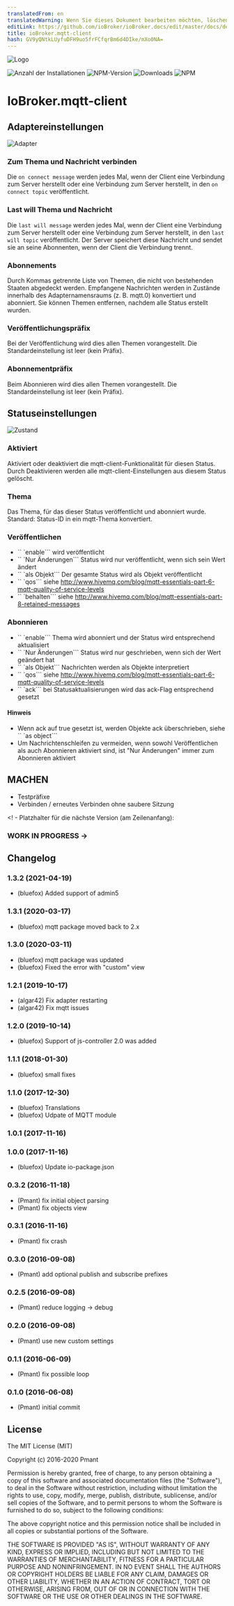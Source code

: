 ```yaml
---
translatedFrom: en
translatedWarning: Wenn Sie dieses Dokument bearbeiten möchten, löschen Sie bitte das Feld "translationsFrom". Andernfalls wird dieses Dokument automatisch erneut übersetzt
editLink: https://github.com/ioBroker/ioBroker.docs/edit/master/docs/de/adapterref/iobroker.mqtt-client/README.md
title: ioBroker.mqtt-client
hash: GV9yQNtkLUyfuDFH9uo5frFCfqrBm6d4DIke/mXo0NA=
---
```

![Logo](../../../en/adapterref/iobroker.mqtt-client/admin/mqtt-client.png)

![Anzahl der Installationen](http://iobroker.live/badges/mqtt-client-stable.svg)
![NPM-Version](http://img.shields.io/npm/v/iobroker.mqtt-client.svg)
![Downloads](https://img.shields.io/npm/dm/iobroker.mqtt-client.svg)
![NPM](https://nodei.co/npm/iobroker.mqtt-client.png?downloads=true)

# IoBroker.mqtt-client
## Adaptereinstellungen
![Adapter](../../../en/adapterref/iobroker.mqtt-client/img/settings.png)

### Zum Thema und Nachricht verbinden
Die ```on connect message``` werden jedes Mal, wenn der Client eine Verbindung zum Server herstellt oder eine Verbindung zum Server herstellt, in den ```on connect topic``` veröffentlicht.

### Last will Thema und Nachricht
Die ```last will message``` werden jedes Mal, wenn der Client eine Verbindung zum Server herstellt oder eine Verbindung zum Server herstellt, in den ```last will topic``` veröffentlicht.
Der Server speichert diese Nachricht und sendet sie an seine Abonnenten, wenn der Client die Verbindung trennt.

### Abonnements
Durch Kommas getrennte Liste von Themen, die nicht von bestehenden Staaten abgedeckt werden.
Empfangene Nachrichten werden in Zustände innerhalb des Adapternamensraums (z. B. mqtt.0) konvertiert und abonniert.
Sie können Themen entfernen, nachdem alle Status erstellt wurden.

### Veröffentlichungspräfix
Bei der Veröffentlichung wird dies allen Themen vorangestellt.
Die Standardeinstellung ist leer (kein Präfix).

### Abonnementpräfix
Beim Abonnieren wird dies allen Themen vorangestellt.
Die Standardeinstellung ist leer (kein Präfix).

## Statuseinstellungen
![Zustand](../../../en/adapterref/iobroker.mqtt-client/img/dialog.png)

### Aktiviert
Aktiviert oder deaktiviert die mqtt-client-Funktionalität für diesen Status.
Durch Deaktivieren werden alle mqtt-client-Einstellungen aus diesem Status gelöscht.

### Thema
Das Thema, für das dieser Status veröffentlicht und abonniert wurde.
Standard: Status-ID in ein mqtt-Thema konvertiert.

### Veröffentlichen
* `` `enable``` wird veröffentlicht
* `` `Nur Änderungen``` Status wird nur veröffentlicht, wenn sich sein Wert ändert
* `` `als Objekt``` Der gesamte Status wird als Objekt veröffentlicht
* `` `qos``` siehe <http://www.hivemq.com/blog/mqtt-essentials-part-6-mqtt-quality-of-service-levels>
* `` `behalten``` siehe <http://www.hivemq.com/blog/mqtt-essentials-part-8-retained-messages>

### Abonnieren
* `` `enable``` Thema wird abonniert und der Status wird entsprechend aktualisiert
* `` `Nur Änderungen``` Status wird nur geschrieben, wenn sich der Wert geändert hat
* `` `als Objekt``` Nachrichten werden als Objekte interpretiert
* `` `qos``` siehe <http://www.hivemq.com/blog/mqtt-essentials-part-6-mqtt-quality-of-service-levels>
* `` `ack``` bei Statusaktualisierungen wird das ack-Flag entsprechend gesetzt

#### Hinweis
* Wenn ack auf true gesetzt ist, werden Objekte ack überschrieben, siehe `` `as object```
* Um Nachrichtenschleifen zu vermeiden, wenn sowohl Veröffentlichen als auch Abonnieren aktiviert sind, ist "Nur Änderungen" immer zum Abonnieren aktiviert

## MACHEN
* Testpräfixe
* Verbinden / erneutes Verbinden ohne saubere Sitzung

<! - Platzhalter für die nächste Version (am Zeilenanfang):

### __WORK IN PROGRESS__ ->

## Changelog
### 1.3.2 (2021-04-19)
* (bluefox) Added support of admin5

### 1.3.1 (2020-03-17)
* (bluefox) mqtt package moved back to 2.x

### 1.3.0 (2020-03-11)
* (bluefox) mqtt package was updated
* (bluefox) Fixed the error with "custom" view

### 1.2.1 (2019-10-17)
* (algar42) Fix adapter restarting
* (algar42) Fix mqtt issues

### 1.2.0 (2019-10-14)
* (bluefox) Support of js-controller 2.0 was added

### 1.1.1 (2018-01-30)
* (bluefox) small fixes

### 1.1.0 (2017-12-30)
* (bluefox) Translations
* (bluefox) Udpate of MQTT module

### 1.0.1 (2017-11-16)

### 1.0.0 (2017-11-16)
* (bluefox) Update io-package.json

### 0.3.2 (2016-11-18)
* (Pmant) fix initial object parsing
* (Pmant) fix objects view

### 0.3.1 (2016-11-16)
* (Pmant) fix crash

### 0.3.0 (2016-09-08)
* (Pmant) add optional publish and subscribe prefixes

### 0.2.5 (2016-09-08)
* (Pmant) reduce logging -> debug

### 0.2.0 (2016-09-08)
* (Pmant) use new custom settings

### 0.1.1 (2016-06-09)
* (Pmant) fix possible loop

### 0.1.0 (2016-06-08)
* (Pmant) initial commit

## License
The MIT License (MIT)

Copyright (c) 2016-2020 Pmant

Permission is hereby granted, free of charge, to any person obtaining a copy
of this software and associated documentation files (the "Software"), to deal
in the Software without restriction, including without limitation the rights
to use, copy, modify, merge, publish, distribute, sublicense, and/or sell
copies of the Software, and to permit persons to whom the Software is
furnished to do so, subject to the following conditions:

The above copyright notice and this permission notice shall be included in
all copies or substantial portions of the Software.

THE SOFTWARE IS PROVIDED "AS IS", WITHOUT WARRANTY OF ANY KIND, EXPRESS OR
IMPLIED, INCLUDING BUT NOT LIMITED TO THE WARRANTIES OF MERCHANTABILITY,
FITNESS FOR A PARTICULAR PURPOSE AND NONINFRINGEMENT. IN NO EVENT SHALL THE
AUTHORS OR COPYRIGHT HOLDERS BE LIABLE FOR ANY CLAIM, DAMAGES OR OTHER
LIABILITY, WHETHER IN AN ACTION OF CONTRACT, TORT OR OTHERWISE, ARISING FROM,
OUT OF OR IN CONNECTION WITH THE SOFTWARE OR THE USE OR OTHER DEALINGS IN
THE SOFTWARE.
